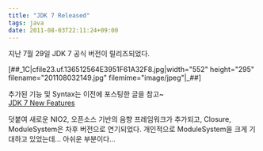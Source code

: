 ```yaml
---
title: "JDK 7 Released"
tags: java
date: 2011-08-03T22:11:24+09:00
---
```


지난 7월 29일 JDK 7 공식 버전이 릴리즈되었다.

[##\_1C|cfile23.uf.136512564E3951F61A32F8.jpg|width="552" height="295" filename="201108032149.jpg" filemime="image/jpeg"|\_##]

추가된 기능 및 Syntax는 이전에 포스팅한 글을 참고~  
[JDK 7 New Features](http://www.xenomity.com/JDK-7-New-Features)  
  
덧붙여 새로운 NIO2, 오픈소스 기반의 음향 프레임워크가 추가되고, Closure, ModuleSystem은 차후 버전으로 연기되었다. 개인적으로 ModuleSystem을 크게 기대하고 있었는데... 아쉬운 부분이다... 


